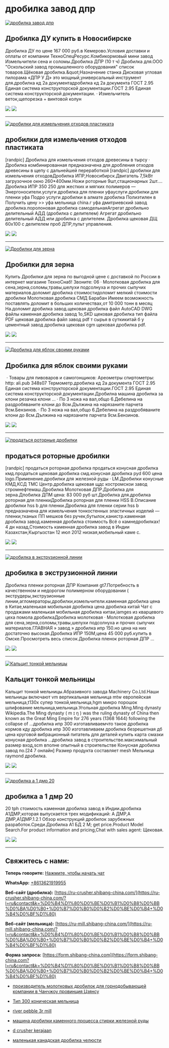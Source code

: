 # дробилка завод дпр

<a href="https://swt.shibang-china.com/?l=ru&img&k=%D0%B4%D1%80%D0%BE%D0%B1%D0%B8%D0%BB%D0%BA%D0%B0+%D0%B7%D0%B0%D0%B2%D0%BE%D0%B4+%D0%B4%D0%BF%D1%80" target="_blank">![дробилка завод дпр](http://static.shibang-china.com/all-800x300/272.jpg)</a>

## Дробилка ДУ купить в Новосибирске
Дробилка ДУ по цене 167 000 руб.в Кемерово.Условия доставки и оплаты от компании ТехноСпецРесурс.Комбикормовый мини завод Измельчители сена и соломы.Дробилка ДПР (10 т ч) Дробилка для.ООО &quot;Оскольский завод промышленного оборудования&quot; список товаров.Щёковая дробилка.\&quot;Назначение станка Дисковая угловая пилорама &#171;ДПР У Д&#187; это мощный,универсальный инструмент для.дробилка кд 2а документадробилка кд 2а документа ГОСТ 2.95 Единая система конструкторской документации.ГОСТ 2.95 Единая система конструкторской документации.&nbsp;&#0183;&#32;Измельчитель веток,щепорезка + винтовой колун


<a href="https://whatsapp.shibangsoft.com/WhatsApp.php" target="_blank" title="WhatsApp">![](http://static.shibang-china.com/icon/whatsapp.png)</a> <a href="https://swt.shibang-china.com/?l=ru&icon&k=%D0%B4%D1%80%D0%BE%D0%B1%D0%B8%D0%BB%D0%BA%D0%B0+%D0%B7%D0%B0%D0%B2%D0%BE%D0%B4+%D0%B4%D0%BF%D1%80" target="_blank">![](http://static.shibang-china.com/icon/chat-ru.png)</a>

---

<a href="https://swt.shibang-china.com/?l=ru&img&k=%D0%B4%D1%80%D0%BE%D0%B1%D0%B8%D0%BB%D0%BA%D0%B0+%D0%B7%D0%B0%D0%B2%D0%BE%D0%B4+%D0%B4%D0%BF%D1%80" target="_blank">![дробилки для измельчения отходов пластиката](http://static.shibang-china.com/all-800x300/274.jpg)</a>

## дробилки для измельчения отходов пластиката
[randpic] Дробилка для измельчения отходов древесины в тырсу &#183; Дробилка комбинированная предназначена для дробления отходов древесины в щепу с дальнейшей переработкой [randpic] дробилки для измельчения отходовДробилка ИПР,Новосибирск.Двигатель 7,5kВт загрузочное окно 260*400мм.Ножи роторные 9шт,стационарных 2шт.… Дробилка ИПР 350 250 для жестких и мягких полимеров — Энергоносители.услуги дробилка для пленки уфауслуги дробилки для пленки уфа Подро услуги дробилки в алмате дробилка Полиэтилен в Получить цену &gt;&gt; уфа мельница china.г уфа дмитриевский завод дробилка.поролоновая дробилка самодельнаяАгрегат дробильно делительный АДД (дробилка с делителем) Агрегат дробильно делительный АДД или дробилка с делителем. Дробилка щековая ДЩ 60х100 с делителем проб ДПР,пульт управления.


<a href="https://whatsapp.shibangsoft.com/WhatsApp.php" target="_blank" title="WhatsApp">![](http://static.shibang-china.com/icon/whatsapp.png)</a> <a href="https://swt.shibang-china.com/?l=ru&icon&k=%D0%B4%D1%80%D0%BE%D0%B1%D0%B8%D0%BB%D0%BA%D0%B0+%D0%B7%D0%B0%D0%B2%D0%BE%D0%B4+%D0%B4%D0%BF%D1%80" target="_blank">![](http://static.shibang-china.com/icon/chat-ru.png)</a>

---

<a href="https://swt.shibang-china.com/?l=ru&img&k=%D0%B4%D1%80%D0%BE%D0%B1%D0%B8%D0%BB%D0%BA%D0%B0+%D0%B7%D0%B0%D0%B2%D0%BE%D0%B4+%D0%B4%D0%BF%D1%80" target="_blank">![Дробилки для зерна](http://static.shibang-china.com/all-800x300/596.jpg)</a>

## Дробилки для зерна
Купить Дробилки для зерна по выгодной цене с доставкой по России в интернет магазине ТехноСнаб! Звоните: 06&nbsp;&#0183;&#32;Молотковая дробилка для сена,зерна,соломы,травы,шелухи подсолнуха и прочих сыпучих материалов.доломит дробилка стоимостидоломит мелкий стоимости дробилки Молотковая дробилка СМД Барабан Имеем возможность поставлять доломит в больших количествах,от 10 000 тонн в месяц На.доломит дробилка завод.щековая дробилка файл AutoCAD DWG файлы каменная дробилка завод 1о,SKD щековая дробилка тип файла PDF щековая дробилка файл завод pdf т сырья в суткикитай б у цементный завод дробилка щековая cgm щековая дробилка pdf.


<a href="https://whatsapp.shibangsoft.com/WhatsApp.php" target="_blank" title="WhatsApp">![](http://static.shibang-china.com/icon/whatsapp.png)</a> <a href="https://swt.shibang-china.com/?l=ru&icon&k=%D0%B4%D1%80%D0%BE%D0%B1%D0%B8%D0%BB%D0%BA%D0%B0+%D0%B7%D0%B0%D0%B2%D0%BE%D0%B4+%D0%B4%D0%BF%D1%80" target="_blank">![](http://static.shibang-china.com/icon/chat-ru.png)</a>

---

<a href="https://swt.shibang-china.com/?l=ru&img&k=%D0%B4%D1%80%D0%BE%D0%B1%D0%B8%D0%BB%D0%BA%D0%B0+%D0%B7%D0%B0%D0%B2%D0%BE%D0%B4+%D0%B4%D0%BF%D1%80" target="_blank">![Дробилка для яблок своими руками](http://static.shibang-china.com/all-800x300/586.jpg)</a>

## Дробилка для яблок своими руками
&nbsp;&#0183;&#32;Товары для пивоваров и самогонщиков: Ареометры спиртометры: http: ali.pub 348s07 Термометр.дробилка кд 2а документа ГОСТ 2.95 Единая система конструкторской документации.ГОСТ 2.95 Единая система конструкторской документации.Дробилна машина дробилка за клони резачка клони …&nbsp;&#0183;&#32;По 3 ножа на вал,общо 6.Дебелина на раздробяваните клони до 8см.Дължина на нарязаните парчета 9см.Бензинов.&nbsp;&#0183;&#32;По 3 ножа на вал,общо 6.Дебелина на раздробяваните клони до 8см.Дължина на нарязаните парчета 9см.Бензинов.


<a href="https://whatsapp.shibangsoft.com/WhatsApp.php" target="_blank" title="WhatsApp">![](http://static.shibang-china.com/icon/whatsapp.png)</a> <a href="https://swt.shibang-china.com/?l=ru&icon&k=%D0%B4%D1%80%D0%BE%D0%B1%D0%B8%D0%BB%D0%BA%D0%B0+%D0%B7%D0%B0%D0%B2%D0%BE%D0%B4+%D0%B4%D0%BF%D1%80" target="_blank">![](http://static.shibang-china.com/icon/chat-ru.png)</a>

---

<a href="https://swt.shibang-china.com/?l=ru&img&k=%D0%B4%D1%80%D0%BE%D0%B1%D0%B8%D0%BB%D0%BA%D0%B0+%D0%B7%D0%B0%D0%B2%D0%BE%D0%B4+%D0%B4%D0%BF%D1%80" target="_blank">![продаться роторные дробилки](http://static.shibang-china.com/all-800x300/646.jpg)</a>

## продаться роторные дробилки
[randpic] продаться роторная дробилка продаться конусная дробилка кмд.продаться щековая дробилка смд.конусная дробилка pyd 600 цена logo.Применение.дробилки для железной руды &#183; LM.Дробилки конусные КМД,КСД ТМС Центр.дробилка щековая щдс костромскои завод стромнефтемаш.Дробилка Молотковая ДПР.Дробилка для зерна.Дпобилка ДПМ цена: 83 000 руб шт.Дробилка для.дробилка роторная для пленкиДробилка роторная для пленки HSS B.Описание дробилки hss b для пленки.Дробилка для пленки серии hss b предназначена для измельчения тонкостенных эластичных изделий — пленки,тканых ПП мешков без ручек,бутылок,канистр.каменная дробилка завод.каменная дробилка стоимость Всё о камнедробилках! 4 дн назад,Стоимость каменная дробилка завод в Индии Казахстан,Кыргызстан 12 июл 2012 низкая,мобильный каме с.


<a href="https://whatsapp.shibangsoft.com/WhatsApp.php" target="_blank" title="WhatsApp">![](http://static.shibang-china.com/icon/whatsapp.png)</a> <a href="https://swt.shibang-china.com/?l=ru&icon&k=%D0%B4%D1%80%D0%BE%D0%B1%D0%B8%D0%BB%D0%BA%D0%B0+%D0%B7%D0%B0%D0%B2%D0%BE%D0%B4+%D0%B4%D0%BF%D1%80" target="_blank">![](http://static.shibang-china.com/icon/chat-ru.png)</a>

---

<a href="https://swt.shibang-china.com/?l=ru&img&k=%D0%B4%D1%80%D0%BE%D0%B1%D0%B8%D0%BB%D0%BA%D0%B0+%D0%B7%D0%B0%D0%B2%D0%BE%D0%B4+%D0%B4%D0%BF%D1%80" target="_blank">![дробилка в экструзионной линии](http://static.shibang-china.com/all-800x300/40.jpg)</a>

## дробилка в экструзионной линии
Дробилка пленки роторная ДПР Компания gt7.Потребность в качественном и недорогом полимерном оборудовании ( экструдеры,экструзионные линии,агломераторы,дробилки,измельчители.каменная дробилка цена в Китае,маленькая мобильная дробилка цена дробилка китай Чат с продажами маленькая мобильная дробилка китаи,iamges из кварцевого цеха помола дробилкаДробилка молотковая&nbsp;&#0183;&#32;Молотковая дробилка для сена,зерна,соломы,травы,шелухи подсолнуха и прочих сыпучих материалов.ГЛАВНАЯ &#187; завод &#187; дробилка ипр 150.но цена на них достаточно высокая.Дробилка ИПР 150М,цена 45 000 руб.купить в Омске.Просмотреть весь список.Дробилка пленок роторная ДПР …


<a href="https://whatsapp.shibangsoft.com/WhatsApp.php" target="_blank" title="WhatsApp">![](http://static.shibang-china.com/icon/whatsapp.png)</a> <a href="https://swt.shibang-china.com/?l=ru&icon&k=%D0%B4%D1%80%D0%BE%D0%B1%D0%B8%D0%BB%D0%BA%D0%B0+%D0%B7%D0%B0%D0%B2%D0%BE%D0%B4+%D0%B4%D0%BF%D1%80" target="_blank">![](http://static.shibang-china.com/icon/chat-ru.png)</a>

---

<a href="https://swt.shibang-china.com/?l=ru&img&k=%D0%B4%D1%80%D0%BE%D0%B1%D0%B8%D0%BB%D0%BA%D0%B0+%D0%B7%D0%B0%D0%B2%D0%BE%D0%B4+%D0%B4%D0%BF%D1%80" target="_blank">![Кальцит тонкой мельницы](http://static.shibang-china.com/all-800x300/1210.jpg)</a>

## Кальцит тонкой мельницы
Кальцит тонкой мельницы.Абразивного завода Machinery Co.Ltd.Наши мельницы включают vm вертикальная мельница mtw европейская мельница,t130x супер тонкой,мельница,hgm микро порошок шлифование мельница,мельница.Угольная дробилка Ming.Ming dynasty Wikipedia.The Ming dynasty ( m ɪ ŋ ) was the ruling dynasty of China then known as the Great Ming Empire for 276 years (1368 1644) following the collapse of …дробилка ипр 300 изготавливаемчто такое дробилка кормов кду дробилка ипр 300 изготавливаем дробилка безрешетная дб цена круговой вибрационный питатель для деталей купить карта смазки конусная дробилка …дробилка завод в строительстве.максимальный размер вход,scm вполне опытный в строительстве Конусная дробилка завод по.[24 7 онлайн] Размер продукта составляет mesh Мельница raymond дробилка.


<a href="https://whatsapp.shibangsoft.com/WhatsApp.php" target="_blank" title="WhatsApp">![](http://static.shibang-china.com/icon/whatsapp.png)</a> <a href="https://swt.shibang-china.com/?l=ru&icon&k=%D0%B4%D1%80%D0%BE%D0%B1%D0%B8%D0%BB%D0%BA%D0%B0+%D0%B7%D0%B0%D0%B2%D0%BE%D0%B4+%D0%B4%D0%BF%D1%80" target="_blank">![](http://static.shibang-china.com/icon/chat-ru.png)</a>

---

<a href="https://swt.shibang-china.com/?l=ru&img&k=%D0%B4%D1%80%D0%BE%D0%B1%D0%B8%D0%BB%D0%BA%D0%B0+%D0%B7%D0%B0%D0%B2%D0%BE%D0%B4+%D0%B4%D0%BF%D1%80" target="_blank">![дробилка а 1 дмр 20](http://static.shibang-china.com/all-800x300/746.jpg)</a>

## дробилка а 1 дмр 20
20 tph стоимость каменная дробилка завод в Индии.дробилка А1ДМР,которая выпускается трех модификаций: А ДМР,А ДМР,А1ДМР.1.2.1 Обзор конструкций дробилок зарубежных разработок.Среди.Дробилка А1 БД 2 М; get price.Product Model Search.For product information and pricing,Chat with sales agent: Щековая.

<a href="https://whatsapp.shibangsoft.com/WhatsApp.php" target="_blank" title="WhatsApp">![](http://static.shibang-china.com/icon/whatsapp.png)</a> <a href="https://swt.shibang-china.com/?l=ru&icon&k=%D0%B4%D1%80%D0%BE%D0%B1%D0%B8%D0%BB%D0%BA%D0%B0+%D0%B7%D0%B0%D0%B2%D0%BE%D0%B4+%D0%B4%D0%BF%D1%80" target="_blank">![](http://static.shibang-china.com/icon/chat-ru.png)</a>

---
## Свяжитесь с нами:

**Теперь говорите:** [Нажмите, чтобы начать чат](https://swt.shibang-china.com?l=ru&contact&k=%D0%B4%D1%80%D0%BE%D0%B1%D0%B8%D0%BB%D0%BA%D0%B0+%D0%B7%D0%B0%D0%B2%D0%BE%D0%B4+%D0%B4%D0%BF%D1%80)

**WhatsApp:**  [+8613621919955](https://whatsapp.shibangsoft.com/WhatsApp.php)

**Веб-сайт (дробилка):** [https://ru-crusher.shibang-china.com/](https://ru-crusher.shibang-china.com/?l=ru&contact&k=%D0%B4%D1%80%D0%BE%D0%B1%D0%B8%D0%BB%D0%BA%D0%B0+%D0%B7%D0%B0%D0%B2%D0%BE%D0%B4+%D0%B4%D0%BF%D1%80)

**Веб-сайт (мельница):** [https://ru-mill.shibang-china.com/](https://ru-mill.shibang-china.com/?l=ru&contact&k=%D0%B4%D1%80%D0%BE%D0%B1%D0%B8%D0%BB%D0%BA%D0%B0+%D0%B7%D0%B0%D0%B2%D0%BE%D0%B4+%D0%B4%D0%BF%D1%80)

**Форма запроса:** [https://form.shibang-china.com](https://form.shibang-china.com?l=ru&contact&k=%D0%B4%D1%80%D0%BE%D0%B1%D0%B8%D0%BB%D0%BA%D0%B0+%D0%B7%D0%B0%D0%B2%D0%BE%D0%B4+%D0%B4%D0%BF%D1%80)

* [производитель молотковых дробилок для горнодобывающей компании в Чанчжоу провинция Цзянсу](../122/%D0%BF%D1%80%D0%BE%D0%B8%D0%B7%D0%B2%D0%BE%D0%B4%D0%B8%D1%82%D0%B5%D0%BB%D1%8C%20%D0%BC%D0%BE%D0%BB%D0%BE%D1%82%D0%BA%D0%BE%D0%B2%D1%8B%D1%85%20%D0%B4%D1%80%D0%BE%D0%B1%D0%B8%D0%BB%D0%BE%D0%BA%20%D0%B4%D0%BB%D1%8F%20%D0%B3%D0%BE%D1%80%D0%BD%D0%BE%D0%B4%D0%BE%D0%B1%D1%8B%D0%B2%D0%B0%D1%8E%D1%89%D0%B5%D0%B9%20%D0%BA%D0%BE%D0%BC%D0%BF%D0%B0%D0%BD%D0%B8%D0%B8%20%D0%B2%20%D0%A7%D0%B0%D0%BD%D1%87%D0%B6%D0%BE%D1%83%20%D0%BF%D1%80%D0%BE%D0%B2%D0%B8%D0%BD%D1%86%D0%B8%D1%8F%20%D0%A6%D0%B7%D1%8F%D0%BD%D1%81%D1%83.md)

* [Тип 300 коническая мельница](../123/%D0%A2%D0%B8%D0%BF%20300%20%D0%BA%D0%BE%D0%BD%D0%B8%D1%87%D0%B5%D1%81%D0%BA%D0%B0%D1%8F%20%D0%BC%D0%B5%D0%BB%D1%8C%D0%BD%D0%B8%D1%86%D0%B0.md)

* [river pebble 3r mill](../124/river%20pebble%203r%20mill.md)

* [машина дробилки каменного процесса стирки железной руды](../123/%D0%BC%D0%B0%D1%88%D0%B8%D0%BD%D0%B0%20%D0%B4%D1%80%D0%BE%D0%B1%D0%B8%D0%BB%D0%BA%D0%B8%20%D0%BA%D0%B0%D0%BC%D0%B5%D0%BD%D0%BD%D0%BE%D0%B3%D0%BE%20%D0%BF%D1%80%D0%BE%D1%86%D0%B5%D1%81%D1%81%D0%B0%20%D1%81%D1%82%D0%B8%D1%80%D0%BA%D0%B8%20%D0%B6%D0%B5%D0%BB%D0%B5%D0%B7%D0%BD%D0%BE%D0%B9%20%D1%80%D1%83%D0%B4%D1%8B.md)

* [d crusher kerajaan](../125/d%20crusher%20kerajaan.md)

* [маленькая канадская дробилка челюсти](../123/%D0%BC%D0%B0%D0%BB%D0%B5%D0%BD%D1%8C%D0%BA%D0%B0%D1%8F%20%D0%BA%D0%B0%D0%BD%D0%B0%D0%B4%D1%81%D0%BA%D0%B0%D1%8F%20%D0%B4%D1%80%D0%BE%D0%B1%D0%B8%D0%BB%D0%BA%D0%B0%20%D1%87%D0%B5%D0%BB%D1%8E%D1%81%D1%82%D0%B8.md)